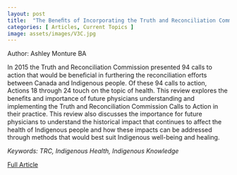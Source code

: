 ```yaml
---
layout: post
title:  "The Beneﬁts of Incorporating the Truth and Reconciliation Commissions Calls to Action for Indigenous Health Care"
categories: [ Articles, Current Topics ]
image: assets/images/V3C.jpg
---
```


Author: Ashley Monture BA

In 2015 the Truth and Reconciliation Commission presented 94 calls to action that would be beneﬁcial in furthering the reconciliation eﬀorts between Canada and Indigenous people. Of these 94 calls to action, Actions 18 through 24 touch on the topic of health. This review explores the beneﬁts and importance of future physicians understanding and implementing the Truth and Reconciliation Commission Calls to Action in their practice. This review also discusses the importance for future physicians to understand the historical impact that continues to aﬀect the health of Indigenous people and how these impacts can be addressed through methods that would best suit Indigenous well-being and healing.

_Keywords: TRC, Indigenous Health, Indigenous Knowledge_

<a href = "/assets/documents/V3I1/V3I1A7.pdf"> Full Article </a>
